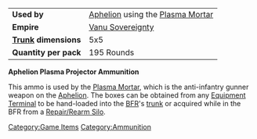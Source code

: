|                                             |                                                                                           |
| ------------------------------------------- | ----------------------------------------------------------------------------------------- |
| **Used by**                                 | [Aphelion](Aphelion.md "wikilink") using the [Plasma Mortar](Plasma_Mortar.md "wikilink") |
| **Empire**                                  | [Vanu Sovereignty](Vanu_Sovereignty.md "wikilink")                                        |
| **[Trunk](Trunk.md "wikilink") dimensions** | 5x5                                                                                       |
| **Quantity per pack**                       | 195 Rounds                                                                                |

**Aphelion Plasma Projector Ammunition**

This ammo is used by the [Plasma Mortar](Plasma_Mortar.md "wikilink"),
which is the anti-infantry gunner weapon on the
[Aphelion](Aphelion.md "wikilink"). The boxes can be obtained from any
[Equipment Terminal](Equipment_Terminal.md "wikilink") to be hand-loaded
into the [BFR](BFR.md "wikilink")'s [trunk](trunk.md "wikilink") or acquired
while in the BFR from a [Repair/Rearm
Silo](Repair.md/Rearm_Silo "wikilink").

[Category:Game Items](Category:Game_Items.md "wikilink")
[Category:Ammunition](Category:Ammunition.md "wikilink")
